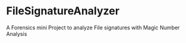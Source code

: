 # FileSignatureAnalyzer
 A Forensics mini Project to analyze File signatures with Magic Number Analysis
